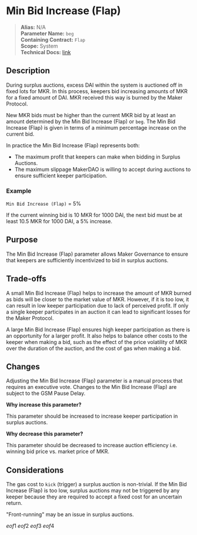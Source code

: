 # Min Bid Increase (Flap)

>**Alias:** N/A  
>**Parameter Name:** `beg`  
>**Containing Contract:** `Flap`  
>**Scope:** System  
>**Technical Docs:** [link](https://docs.makerdao.com/smart-contract-modules/system-stabilizer-module/flap-detailed-documentation)  


## Description
During surplus auctions, excess DAI within the system is auctioned off in fixed lots for MKR. In this process, keepers bid increasing amounts of MKR for a fixed amount of DAI. MKR received this way is burned by the Maker Protocol. 

New MKR bids must be higher than the current MKR bid by at least an amount determined by the Min Bid Increase (Flap) or `beg`.  The Min Bid Increase (Flap) is given in terms of a minimum percentage increase on the current bid.

In practice the Min Bid Increase (Flap) represents both:
* The maximum profit that keepers can make when bidding in Surplus Auctions. 
* The maximum slippage MakerDAO is willing to accept during auctions to ensure sufficient keeper participation. 

### Example

`Min Bid Increase (Flap)` = 5% 

If the current winning bid is 10 MKR for 1000 DAI, the next bid must be at least 10.5 MKR for 1000 DAI, a 5% increase.

## Purpose
The Min Bid Increase (Flap) parameter allows Maker Governance to ensure that keepers are sufficiently incentivized to bid in surplus auctions.

## Trade-offs
A small Min Bid Increase (Flap) helps to increase the amount of MKR burned as bids will be closer to the market value of MKR. However, if it is too low, it can result in low keeper participation due to lack of perceived profit. If only a single keeper participates in an auction it can lead to significant losses for the Maker Protocol.

A large Min Bid Increase (Flap) ensures high keeper participation as there is an opportunity for a larger profit. It also helps to balance other costs to the keeper when making a bid, such as the effect of the price volatility of MKR over the duration of the auction, and the cost of gas when making a bid.

## Changes
Adjusting the Min Bid Increase (Flap) parameter is a manual process that requires an executive vote. Changes to the Min Bid Increase (Flap) are subject to the GSM Pause Delay.

**Why increase this parameter?**

This parameter should be increased to increase keeper participation in surplus auctions.

**Why decrease this parameter?**

This parameter should be decreased to increase auction efficiency i.e. winning bid price vs. market price of MKR.

## Considerations
The gas cost to `kick` (trigger) a surplus auction is non-trivial. If the Min Bid Increase (Flap) is too low, surplus auctions may not be triggered by any keeper because they are required to accept a fixed cost for an uncertain return.

"Front-running" may be an issue in surplus auctions.

$eof1$
$eof2$
$eof3$
$eof4$